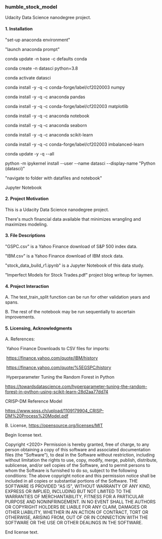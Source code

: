 ### humble_stock_model

Udacity Data Science nanodegree project.  

#### 1. **Installation**

"set-up anaconda environment"

"launch anaconda prompt"

conda update -n base -c defaults conda

conda create -n datasci python=3.8

conda activate datasci

conda install -y -q -c conda-forge/label/cf2020003 numpy

conda install -y -q -c anaconda pandas

conda install -y -q -c conda-forge/label/cf202003 matplotlib

conda install -y -q -c anaconda notebook

conda install -y -q -c anaconda seaborn

conda install -y -q -c anaconda scikit-learn

conda install -y -q -c conda-forge/label/cf202003 imbalanced-learn

conda update -y -q --all

python -m ipykernel install --user --name datasci --display-name "Python (datasci)"

"navigate to folder with datafiles and notebook"

Jupyter Notebook

#### 2. **Project Motivation**

This is a Udacity Data Science nanodegree project.

There's much financial data available that minimizes wrangling and maximizes modeling.

#### 3. **File Descriptions**

"GSPC.csv" is a Yahoo Finance download of S&P 500 index data.

"IBM.csv" is a Yahoo Finance download of IBM stock data.

"stock_data_build_r1.ipynb" is a Jupyter Notebook of this data study.

"Imperfect Models for Stock Trades.pdf" project blog writeup for laymen.

#### 4. **Project Interaction**

A. The test_train_split function can be run for other validation years and spans.

B. The rest of the notebook may be run sequentially to ascertain improvements.

#### 5. **Licensing, Acknowledgments**

A. References:

 Yahoo Finance Downloads to CSV files for imports:

 <https://finance.yahoo.com/quote/IBM/history>

 <https://finance.yahoo.com/quote/%5EGSPC/history>

 Hyperparameter Tuning the Random Forest in Python

 <https://towardsdatascience.com/hyperparameter-tuning-the-random-forest-in-python-using-scikit-learn-28d2aa77dd74>         

 CRISP-DM Reference Model

 <https://www.spss.ch/upload/1109179904_CRISP-DM%20Process%20Model.pdf>

B. License, <https://opensource.org/licenses/MIT>

Begin license text.

Copyright <2020> <PATRICK PARKER>
Permission is hereby granted, free of charge, to any person obtaining a copy of this software and associated documentation files (the "Software"), to deal in the Software without restriction, including without limitation the rights to use, copy, modify, merge, publish, distribute, sublicense, and/or sell copies of the Software, and to permit persons to whom the Software is furnished to do so, subject to the following conditions:
The above copyright notice and this permission notice shall be included in all copies or substantial portions of the Software.
THE SOFTWARE IS PROVIDED "AS IS", WITHOUT WARRANTY OF ANY KIND, EXPRESS OR IMPLIED, INCLUDING BUT NOT LIMITED TO THE WARRANTIES OF MERCHANTABILITY, FITNESS FOR A PARTICULAR PURPOSE AND NONINFRINGEMENT. IN NO EVENT SHALL THE AUTHORS OR COPYRIGHT HOLDERS BE LIABLE FOR ANY CLAIM, DAMAGES OR OTHER LIABILITY, WHETHER IN AN ACTION OF CONTRACT, TORT OR OTHERWISE, ARISING FROM, OUT OF OR IN CONNECTION WITH THE SOFTWARE OR THE USE OR OTHER DEALINGS IN THE SOFTWARE.

End license text.
